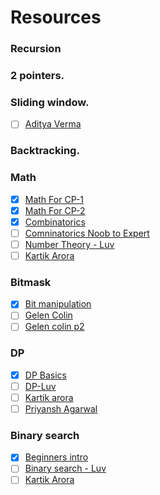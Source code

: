 # Resources
### Recursion
### 2 pointers.
### Sliding window. 
- [ ] [Aditya Verma](https://www.youtube.com/playlist?list=PL_z_8CaSLPWeM8BDJmIYDaoQ5zuwyxnfj)
### Backtracking. 

### Math  
- [X] [Math For CP-1](https://www.youtube.com/watch?v=Ae6DPyviupg)
- [X] [Math For CP-2](https://www.youtube.com/watch?v=3VYMWlfMsaE)
- [X] [Combinatorics](https://www.youtube.com/watch?v=angfL8_wQ7g)
- [ ] [Comninatorics Noob to Expert](https://www.youtube.com/watch?v=le2enQgQ7Ws)
- [ ] [Number Theory - Luv](https://www.youtube.com/playlist?list=PLauivoElc3giVROwL-6g9hO-LlSen_NaV)
- [ ] [Kartik Arora](https://www.youtube.com/playlist?list=PLb3g_Z8nEv1i6NHntG5l2fPKuVu853EYy)
### Bitmask
- [X] [Bit manipulation](https://www.youtube.com/watch?v=d98t0fQrCGk)
- [ ] [Gelen Colin](https://youtu.be/1um-WUyjess)
- [ ] [Gelen colin p2](https://www.youtube.com/live/UPVoGMZWQMU?feature=share)
### DP
- [X] [DP Basics](https://www.youtube.com/watch?v=ElbkXEMUIDM)
- [ ] [DP-Luv](https://www.youtube.com/playlist?list=PLauivoElc3gimdmLcIIpafEkzGs4tCQmi)
- [ ] [Kartik arora](https://www.youtube.com/playlist?list=PLb3g_Z8nEv1h1w6MI8vNMuL_wrI0FtqE7)
- [ ] [Priyansh Agarwal](https://www.youtube.com/playlist?list=PLAj_13N2fk-RA6wvOUmWOyUeL9zmWFJoI)
### Binary search
- [X] [Beginners intro](https://www.youtube.com/watch?v=23643guTXMo)
- [ ] [Binary search - Luv](https://www.youtube.com/playlist?list=PLauivoElc3gjE_s-7owHO0RVb_jj7Rx85)
- [ ] [Kartik Arora](https://www.youtube.com/playlist?list=PLb3g_Z8nEv1jH8cmcMrx_6MuM_KC_LIan)
